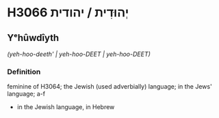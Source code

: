 # H3066 יְהוּדִית / יהודית

## Yᵉhûwdîyth

_(yeh-hoo-deeth' | yeh-hoo-DEET | yeh-hoo-DEET)_

### Definition

feminine of H3064; the Jewish (used adverbially) language; in the Jews' language; a-f

- in the Jewish language, in Hebrew
